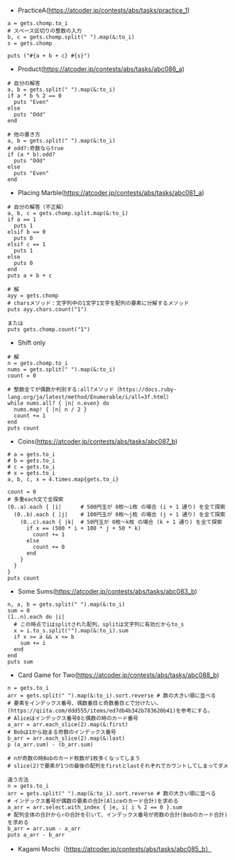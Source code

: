 - PracticeA(https://atcoder.jp/contests/abs/tasks/practice_1)

```
a = gets.chomp.to_i
# スペース区切りの整数の入力
b, c = gets.chomp.split(" ").map(&:to_i)
s = gets.chomp

puts ("#{a + b + c} #{s}")
```

- Product(https://atcoder.jp/contests/abs/tasks/abc086_a)

```
# 自分の解答
a, b = gets.split(" ").map(&:to_i)
if a * b % 2 == 0
  puts "Even"
else
  puts "Odd"
end

# 他の書き方
a, b = gets.split(" ").map(&:to_i)
# odd?:奇数ならtrue
if (a * b).odd?
  puts "Odd"
else
  puts "Even"
end
```

- Placing Marble(https://atcoder.jp/contests/abs/tasks/abc081_a)

```
# 自分の解答（不正解）
a, b, c = gets.chomp.split.map(&:to_i)
if a == 1
  puts 1
elsif b == 0
  puts 0
elsif c == 1
  puts 1
else
  puts 0
end
puts a + b + c

# 解
ayy = gets.chomp
# charsメソッド：文字列中の1文字1文字を配列の要素に分解するメソッド
puts ayy.chars.count("1")

または
puts gets.chomp.count("1")
```

- Shift only
```
# 解
n = gets.chomp.to_i
nums = gets.split(" ").map(&:to_i)
count = 0

# 整数全てが偶数か判別する:all?メソッド（https://docs.ruby-lang.org/ja/latest/method/Enumerable/i/all=3f.html）
while nums.all? { |n| n.even} do
  nums.map! { |n| n / 2 }
  count += 1
end
puts count
```

- Coins(https://atcoder.jp/contests/abs/tasks/abc087_b)
```
# a = gets.to_i
# b = gets.to_i
# c = gets.to_i
# x = gets.to_i
a, b, c, x = 4.times.map{gets.to_i}

count = 0
# 多重each文で全探索
(0..a).each { |i|      # 500円玉が 0枚〜i枚 の場合 (i + 1 通り) を全て探索
  (0..b).each { |j|    # 100円玉が 0枚〜j枚 の場合 (j + 1 通り) を全て探索
    (0..c).each { |k|  # 50円玉が 0枚〜k枚 の場合 (k + 1 通り) を全て探索
      if x == (500 * i + 100 * j + 50 * k)
        count += 1
      else
        count += 0
      end
    }
  }
} 
puts count
```

- Some Sums(https://atcoder.jp/contests/abs/tasks/abc083_b)
```
n, a, b = gets.split(" ").map(&:to_i)
sum = 0
(1..n).each do |i|
  # この時点でiはsplitされた配列、splitは文字列に有効だからto_s
  x = i.to_s.split("").map(&:to_i).sum
  if x >= a && x <= b
    sum += i
  end
end
puts sum
```

- Card Game for Two(https://atcoder.jp/contests/abs/tasks/abc088_b)
```
n = gets.to_i
arr = gets.split(" ").map(&:to_i).sort.reverse # 数の大きい順に並べる
# 要素をインデックス番号、偶数番目と奇数番目とで分けたい。(https://qiita.com/ddd555/items/ed7db4b342b783620b41)を参考にする。
# Aliceはインデックス番号0と偶数の時のカード番号
a_arr = arr.each_slice(2).map(&:first)
# Bobは1から始まる奇数のインデックス番号
b_arr = arr.each_slice(2).map(&:last) 
p (a_arr.sum) - (b_arr.sum)

# nが奇数の時Bobのカード枚数が1枚多くなってしまう
# slice(2)で要素が1つの最後の配列をfirstとlastそれぞれでカウントしてしまってダメ

違う方法
n = gets.to_i
arr = gets.split(" ").map(&:to_i).sort.reverse # 数の大きい順に並べる
# インデックス番号が偶数の要素の合計(Aliceのカード合計)を求める
a_arr = arr.select.with_index { |e, i| i % 2 == 0 }.sum
# 配列全体の合計から↑の合計を引いて、インデックス番号が奇数の合計(Bobのカード合計)を求める
b_arr = arr.sum - a_arr
puts a_arr - b_arr
```

- Kagami Mochi（https://atcoder.jp/contests/abs/tasks/abc085_b）
```

```
